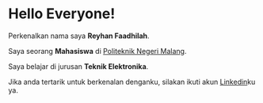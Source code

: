 # Hello Everyone! 

Perkenalkan nama saya **Reyhan Faadhilah**.

Saya seorang **Mahasiswa** di [Politeknik Negeri Malang]([https://www.dicoding.com/](https://www.bing.com/ck/a?!&&p=0bba7f4d76fbed95JmltdHM9MTY5MzA5NDQwMCZpZ3VpZD0wNjE4YTA4NC1jZmI2LTYwYjUtMGQ5Yi1iMDZkY2VkMzYxN2YmaW5zaWQ9NTI3MA&ptn=3&hsh=3&fclid=0618a084-cfb6-60b5-0d9b-b06dced3617f&psq=politeknik+negeri+malang&u=a1aHR0cHM6Ly9vaWEucG9saW5lbWEuYWMuaWQvYWJvdXQtcG9saW5lbWEv&ntb=1)).

Saya belajar di jurusan **Teknik Elektronika**.

Jika anda tertarik untuk berkenalan denganku, silakan ikuti akun [Linkedin]([https://www.linkedin.com/in/gilang-adhan/](https://www.linkedin.com/in/reyhan-faadhilah-7593881b7/)https://www.linkedin.com/in/reyhan-faadhilah-7593881b7/)ku ya.
